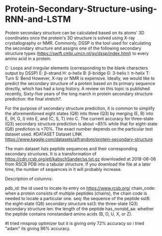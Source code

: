 # Protein-Secondary-Structure-using-RNN-and-LSTM
Protein secondary structure can be calculated based on its atoms' 3D coordinates once the protein's 3D structure is solved using X-ray crystallography or NMR. Commonly, DSSP is the tool used for calculating the secondary structure and assigns one of the following secondary structure types (https://swift.cmbi.umcn.nl/gv/dssp/index.html) to every amino acid in a protein.

C: Loops and irregular elements (corresponding to the blank characters output by DSSP)
E: β-strand
H: α-helix
B: β-bridge
G: 3-helix
I: π-helix
T: Turn
S: Bend
However, X-ray or NMR is expensive. Ideally, we would like to predict the secondary structure of a protein based on its primary sequence directly, which has had a long history. A review on this topic is published recently, Sixty-five years of the long march in protein secondary structure prediction: the final stretch?.

For the purpose of secondary structure prediction, it is common to simplify the aforementioned eight states (Q8) into three (Q3) by merging (E, B) into E, (H, G, I) into E, and (C, S, T) into C. The current accuracy for three-state (Q3) secondary structure prediction is about ~85% while that for eight-state (Q8) prediction is <70%. The exact number depends on the particular test dataset used.
#DATASET
Dataset LINK   https://www.kaggle.com/datasets/alfrandom/protein-secondary-structure

The main dataset lists peptide sequences and their corresponding secondary structures. It is a transformation of https://cdn.rcsb.org/etl/kabschSander/ss.txt.gz downloaded at 2018-06-06 from RSCB PDB into a tabular structure. If you download the file at a later time, the number of sequences in it will probably increase.

Description of columns:

pdb_id: the id used to locate its entry on https://www.rcsb.org/
chain_code: when a protein consists of multiple peptides (chains), the chain code is needed to locate a particular one.
seq: the sequence of the peptide
sst8: the eight-state (Q8) secondary structure
sst3: the three-state (Q3) secondary structure
len: the length of the peptide
has_nonstd_aa: whether the peptide contains nonstandard amino acids (B, O, U, X, or Z).

#I tried rmsprop optimizer but it is giving only 72% accuracy so i tried "adam" its giving 96% accuracy.


